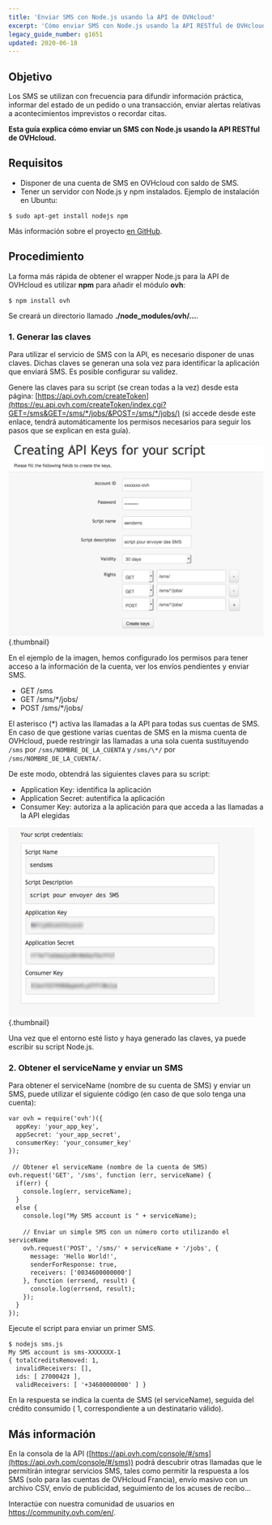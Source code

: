 ```yaml
---
title: 'Enviar SMS con Node.js usando la API de OVHcloud'
excerpt: 'Cómo enviar SMS con Node.js usando la API RESTful de OVHcloud'
legacy_guide_number: g1651
updated: 2020-06-18
---
```


## Objetivo

Los SMS se utilizan con frecuencia para difundir información práctica, informar del estado de un pedido o una transacción, enviar alertas relativas a acontecimientos imprevistos o recordar citas.

**Esta guía explica cómo enviar un SMS con Node.js usando la API RESTful de OVHcloud.**

## Requisitos

- Disponer de una cuenta de SMS en OVHcloud con saldo de SMS.
- Tener un servidor con Node.js y npm instalados. Ejemplo de instalación en Ubuntu:

```
$ sudo apt-get install nodejs npm
```

Más información sobre el proyecto [en GitHub](https://github.com/ovh/node-ovh).

## Procedimiento

La forma más rápida de obtener el wrapper Node.js para la API de OVHcloud es utilizar **npm** para añadir el módulo **ovh**:

```
$ npm install ovh
```

Se creará un directorio llamado **./node_modules/ovh/...**.

### 1. Generar las claves

Para utilizar el servicio de SMS con la API, es necesario disponer de unas claves. Dichas claves se generan una sola vez para identificar la aplicación que enviará SMS. Es posible configurar su validez.

Genere las claves para su script (se crean todas a la vez) desde esta página:
[https://api.ovh.com/createToken](https://eu.api.ovh.com/createToken/index.cgi?GET=/sms&GET=/sms/*/jobs/&POST=/sms/*/jobs/) (si accede desde este enlace, tendrá automáticamente los permisos necesarios para seguir los pasos que se explican en esta guía).

![generar los tokens](images/img_2462.jpg){.thumbnail}

En el ejemplo de la imagen, hemos configurado los permisos para tener acceso a la información de la cuenta, ver los envíos pendientes y enviar SMS.

- GET /sms
- GET /sms/\*/jobs/
- POST /sms/\*/jobs/

El asterisco (\*) activa las llamadas a la API para todas sus cuentas de SMS. En caso de que gestione varias cuentas de SMS en la misma cuenta de OVHcloud, puede restringir las llamadas a una sola cuenta sustituyendo `/sms` por `/sms/NOMBRE_DE_LA_CUENTA` y `/sms/\*/` por `/sms/NOMBRE_DE_LA_CUENTA/`.

De este modo, obtendrá las siguientes claves para su script:

- Application Key: identifica la aplicación
- Application Secret: autentifica la aplicación
- Consumer Key: autoriza a la aplicación para que acceda a las llamadas a la API elegidas

![Obtención de los tokens](images/img_2463.jpg){.thumbnail}

Una vez que el entorno esté listo y haya generado las claves, ya puede escribir su script Node.js.

### 2. Obtener el serviceName y enviar un SMS

Para obtener el serviceName (nombre de su cuenta de SMS) y enviar un SMS, puede utilizar el siguiente código (en caso de que solo tenga una cuenta):

```
var ovh = require('ovh')({
  appKey: 'your_app_key',
  appSecret: 'your_app_secret',
  consumerKey: 'your_consumer_key'
});
 
 // Obtener el serviceName (nombre de la cuenta de SMS)
ovh.request('GET', '/sms', function (err, serviceName) {
  if(err) {
    console.log(err, serviceName);
  }
  else {
    console.log("My SMS account is " + serviceName);
 
    // Enviar un simple SMS con un número corto utilizando el serviceName
    ovh.request('POST', '/sms/' + serviceName + '/jobs', {
      message: 'Hello World!',
      senderForResponse: true,
      receivers: ['0034600000000']
    }, function (errsend, result) {
      console.log(errsend, result);
    });
  }
});
```

Ejecute el script para enviar un primer SMS.

```
$ nodejs sms.js
My SMS account is sms-XXXXXXX-1
{ totalCreditsRemoved: 1,
  invalidReceivers: [],
  ids: [ 2700042‡ ],
  validReceivers: [ '+34600000000' ] }
```

En la respuesta se indica la cuenta de SMS (el serviceName), seguida del crédito consumido ( 1, correspondiente a un destinatario válido).

## Más información

En la consola de la API ([https://api.ovh.com/console/#/sms](https://api.ovh.com/console/#/sms)) podrá descubrir otras llamadas que le permitirán integrar servicios SMS, tales como permitir la respuesta a los SMS (solo para las cuentas de OVHcloud Francia), envío masivo con un archivo CSV, envío de publicidad, seguimiento de los acuses de recibo...

Interactúe con nuestra comunidad de usuarios en <https://community.ovh.com/en/>.
